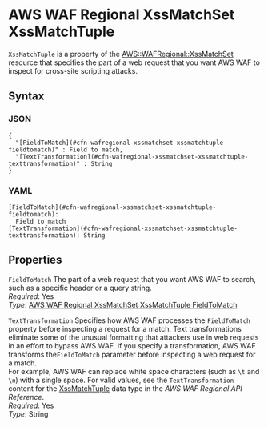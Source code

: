 # AWS WAF Regional XssMatchSet XssMatchTuple<a name="aws-properties-wafregional-xssmatchset-xssmatchtuple"></a>

`XssMatchTuple` is a property of the [AWS::WAFRegional::XssMatchSet](aws-resource-wafregional-xssmatchset.md) resource that specifies the part of a web request that you want AWS WAF to inspect for cross\-site scripting attacks\.

## Syntax<a name="w2922ab1c21c10d221c41c20b5"></a>

### JSON<a name="aws-properties-wafregional-xssmatchset-xssmatchtuple-syntax.json"></a>

```
{
  "[FieldToMatch](#cfn-wafregional-xssmatchset-xssmatchtuple-fieldtomatch)" : Field to match,
  "[TextTransformation](#cfn-wafregional-xssmatchset-xssmatchtuple-texttransformation)" : String
}
```

### YAML<a name="aws-properties-wafregional-xssmatchset-xssmatchtuple-syntax.yaml"></a>

```
[FieldToMatch](#cfn-wafregional-xssmatchset-xssmatchtuple-fieldtomatch):
  Field to match
[TextTransformation](#cfn-wafregional-xssmatchset-xssmatchtuple-texttransformation): String
```

## Properties<a name="w2922ab1c21c10d221c41c20b7"></a>

`FieldToMatch`  <a name="cfn-wafregional-xssmatchset-xssmatchtuple-fieldtomatch"></a>
The part of a web request that you want AWS WAF to search, such as a specific header or a query string\.  
*Required*: Yes  
*Type*: [AWS WAF Regional XssMatchSet XssMatchTuple FieldToMatch](aws-properties-wafregional-xssmatchset-xssmatchtuple-fieldtomatch.md)

`TextTransformation`  <a name="cfn-wafregional-xssmatchset-xssmatchtuple-texttransformation"></a>
Specifies how AWS WAF processes the `FieldToMatch` property before inspecting a request for a match\. Text transformations eliminate some of the unusual formatting that attackers use in web requests in an effort to bypass AWS WAF\. If you specify a transformation, AWS WAF transforms the`FieldToMatch` parameter before inspecting a web request for a match\.  
For example, AWS WAF can replace white space characters \(such as `\t` and `\n`\) with a single space\. For valid values, see the `TextTransformation` content for the [XssMatchTuple](https://docs.aws.amazon.com/waf/latest/APIReference/API_regional_XssMatchTuple.html) data type in the *AWS WAF Regional API Reference*\.  
*Required*: Yes  
*Type*: String
